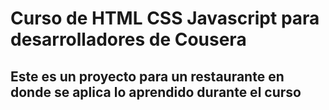 # Curso de HTML CSS Javascript para desarrolladores de Cousera
## Este es un proyecto para un restaurante en donde se aplica lo aprendido durante el curso